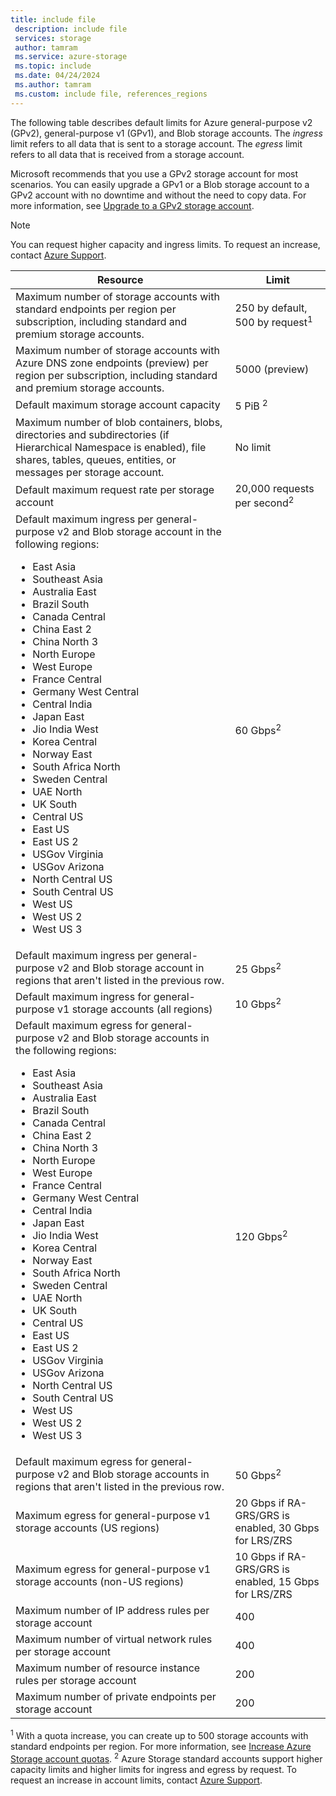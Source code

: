 ```yaml
---
title: include file
 description: include file
 services: storage
 author: tamram
 ms.service: azure-storage
 ms.topic: include
 ms.date: 04/24/2024
 ms.author: tamram
 ms.custom: include file, references_regions
---
```


The following table describes default limits for Azure general-purpose v2 (GPv2), general-purpose v1 (GPv1), and Blob storage accounts. The *ingress* limit refers to all data that is sent to a storage account. The *egress* limit refers to all data that is received from a storage account.

Microsoft recommends that you use a GPv2 storage account for most scenarios. You can easily upgrade a GPv1 or a Blob storage account to a GPv2 account with no downtime and without the need to copy data. For more information, see [Upgrade to a GPv2 storage account](../articles/storage/common/storage-account-upgrade.md).

> [!NOTE]
> You can request higher capacity and ingress limits. To request an increase, contact [Azure Support](https://azure.microsoft.com/support/faq/).

| Resource | Limit |
|--|--|
| Maximum number of storage accounts with standard endpoints per region per subscription, including standard and premium storage accounts. | 250 by default, 500 by request<sup>1</sup> |
| Maximum number of storage accounts with Azure DNS zone endpoints (preview) per region per subscription, including standard and premium storage accounts. | 5000 (preview) |
| Default maximum storage account capacity | 5 PiB <sup>2</sup> |
| Maximum number of blob containers, blobs, directories and subdirectories (if Hierarchical Namespace is enabled), file shares, tables, queues, entities, or messages per storage account. | No limit |
| Default maximum request rate per storage account | 20,000 requests per second<sup>2</sup> |
| Default maximum ingress per general-purpose v2 and Blob storage account in the following regions:<br /><ul><li>East Asia</li><li>Southeast Asia</li><li>Australia East</li><li>Brazil South</li><li>Canada Central</li><li>China East 2</li><li>China North 3</li><li>North Europe</li><li>West Europe</li><li>France Central</li><li>Germany West Central</li><li>Central India</li><li>Japan East</li><li>Jio India West</li><li>Korea Central</li><li>Norway East</li><li>South Africa North</li><li>Sweden Central</li><li>UAE North</li><li>UK South</li><li>Central US</li><li>East US</li><li>East US 2</li><li>USGov Virginia</li><li>USGov Arizona</li><li>North Central US</li><li>South Central US</li><li>West US</li><li>West US 2</li><li>West US 3</li></ul>| 60 Gbps<sup>2</sup> |
| Default maximum ingress per general-purpose v2 and Blob storage account in regions that aren't listed in the previous row. | 25 Gbps<sup>2</sup> |
| Default maximum ingress for general-purpose v1 storage accounts (all regions) | 10 Gbps<sup>2</sup> |
| Default maximum egress for general-purpose v2 and Blob storage accounts in the following regions:<br /><ul><li>East Asia</li><li>Southeast Asia</li><li>Australia East</li><li>Brazil South</li><li>Canada Central</li><li>China East 2</li><li>China North 3</li><li>North Europe</li><li>West Europe</li><li>France Central</li><li>Germany West Central</li><li>Central India</li><li>Japan East</li><li>Jio India West</li><li>Korea Central</li><li>Norway East</li><li>South Africa North</li><li>Sweden Central</li><li>UAE North</li><li>UK South</li><li>Central US</li><li>East US</li><li>East US 2</li><li>USGov Virginia</li><li>USGov Arizona</li><li>North Central US</li><li>South Central US</li><li>West US</li><li>West US 2</li><li>West US 3</li></ul> | 120 Gbps<sup>2</sup> |
| Default maximum egress for general-purpose v2 and Blob storage accounts in regions that aren't listed in the previous row. | 50 Gbps<sup>2</sup> |
| Maximum egress for general-purpose v1 storage accounts (US regions) | 20 Gbps if RA-GRS/GRS is enabled, 30 Gbps for LRS/ZRS |
| Maximum egress for general-purpose v1 storage accounts (non-US regions) | 10 Gbps if RA-GRS/GRS is enabled, 15 Gbps for LRS/ZRS |
| Maximum number of IP address rules per storage account | 400 |
| Maximum number of virtual network rules per storage account | 400 |
| Maximum number of resource instance rules per storage account | 200 |
| Maximum number of private endpoints per storage account | 200 |

<sup>1</sup> With a quota increase, you can create up to 500 storage accounts with standard endpoints per region. For more information, see [Increase Azure Storage account quotas](../articles/quotas/storage-account-quota-requests.md).
<sup>2</sup> Azure Storage standard accounts support higher capacity limits and higher limits for ingress and egress by request. To request an increase in account limits, contact [Azure Support](https://azure.microsoft.com/support/faq/).

